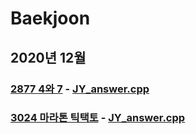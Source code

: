 # Baekjoon
## 2020년 12월
### [2877 4와 7](https://www.acmicpc.net/problem/2877) - [JY_answer.cpp](JY_B2877.cpp)
### [3024 마라톤 틱택토](https://www.acmicpc.net/problem/3024) - [JY_answer.cpp](JY_B3024.cpp)
